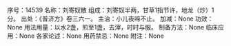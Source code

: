 序号：14539
名称：刘寄奴散
组成：刘寄奴半两，甘草1指节许，地龙（炒）1分。
出处：《普济方》卷三六一。
主治：小儿夜啼不止。
加减：None
功效：None
用法用量：以水2盏，煎至1盏，去滓，时时与服。
制备方法：None
临床应用：None
各家论述：None
用药禁忌：None
附注：None
